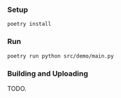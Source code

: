 ### Setup

`poetry install`

### Run

`poetry run python src/demo/main.py`

### Building and Uploading

TODO.
